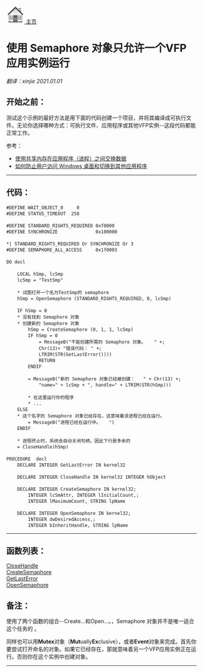[<img src="../images/home.png"> 主页 ](https://github.com/VFP9/Win32API)  

# 使用 Semaphore 对象只允许一个VFP应用实例运行
_翻译：xinjie  2021.01.01_

## 开始之前：
测试这个示例的最好方法是用下面的代码创建一个项目，并将其编译成可执行文件。无论你选择哪种方式：可执行文件、应用程序或其他VFP实例--这段代码都能正常工作。  

参考：

* [使用共享内存在应用程序（进程）之间交换数据](sample_498.md)  
* [如何防止用户访问 Windows 桌面和切换到其他应用程序](sample_492.md)  
  
***  


## 代码：
```foxpro  
#DEFINE WAIT_OBJECT_0     0
#DEFINE STATUS_TIMEOUT  258

#DEFINE STANDARD_RIGHTS_REQUIRED 0xf0000
#DEFINE SYNCHRONIZE              0x100000

*| STANDARD_RIGHTS_REQUIRED Or SYNCHRONIZE Or 3
#DEFINE SEMAPHORE_ALL_ACCESS     0x1f0003

DO decl

	LOCAL hSmp, lcSmp
	lcSmp = "TestSmp"
	
	* 试图打开一个名为TestSmp的 semaphore
	hSmp = OpenSemaphore (STANDARD_RIGHTS_REQUIRED, 0, lcSmp)

	IF hSmp = 0
	* 没有找到 Semaphore 对象
	* 创建新的 Semaphore 对象
		hSmp = CreateSemaphore (0, 1, 1, lcSmp)
		IF hSmp = 0
			= MessageB("不能创建所需的 Semaphore 对象。   " +;
			Chr(13)+ "错误代码： " +;
			LTRIM(STR(GetLastError())))
			RETURN
		ENDIF
		
		= MessageB("新的 Semaphore 对象已经被创建：   " + Chr(13) +;
			"name=" + lcSmp + ", handle=" + LTRIM(STR(hSmp)))

		* 在这里运行你的程序
		* ...
	ELSE
	* 这个名字的 Semaphore 对象已经存在，这意味着该进程已经在运行。
		= MessageB("进程已经在运行中。   ")
	ENDIF

	* 进程终止时，系统会自动关闭句柄，因此下行是多余的
	= CloseHandle(hSmp)

PROCEDURE  decl
	DECLARE INTEGER GetLastError IN kernel32

	DECLARE INTEGER CloseHandle IN kernel32 INTEGER hObject

	DECLARE INTEGER CreateSemaphore IN kernel32;
		INTEGER lcSmAttr, INTEGER lInitialCount,;
		INTEGER lMaximumCount, STRING lpName

	DECLARE INTEGER OpenSemaphore IN kernel32;
		INTEGER dwDesiredAccess,;
		INTEGER bInheritHandle, STRING lpName  
```  
***  


## 函数列表：
[CloseHandle](../libraries/kernel32/CloseHandle.md)  
[CreateSemaphore](../libraries/kernel32/CreateSemaphore.md)  
[GetLastError](../libraries/kernel32/GetLastError.md)  
[OpenSemaphore](../libraries/kernel32/OpenSemaphore.md)  

## 备注：
使用了两个函数的组合--Create...和Open...。，Semaphore 对象并不是唯一适合这个任务的 。  
  
同样也可以用**Mutex**对象（**Mut**ually**Ex**clusive），或者**Event**对象来完成。首先你要尝试打开命名的对象。如果它已经存在，那就意味着另一个VFP应用实例正在运行。否则你在这个实例中创建对象。
  
***  

